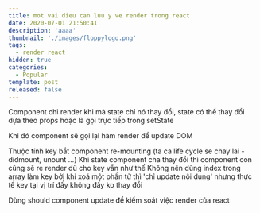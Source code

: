 ```yaml
---
title: mot vai dieu can luu y ve render trong react
date: 2020-07-01 21:50:41
description: 'aaaa'
thumbnail: './images/floppylogo.png'
tags:
  - render react
hidden: true
categories:
  - Popular
template: post
released: false
---
```


Component chi render khi mà state chỉ nó thay đổi, state có thể thay đổi dựa theo props hoặc là gọi trực tiếp trong setState

Khi đó component sẽ gọi lại hàm render để update DOM

Thuộc tính key bắt component re-mounting (ta ca life cycle se chay lai - didmount, unount ...)
Khi state component cha thay đổi thì component con cũng sẽ re render dù cho key vẫn như thế
Không nên dùng index trong array làm key bởi khi xoá một phần tử thì 'chỉ update nội dung' nhưng thực tế key tại vị trí đấy không đấy ko thay đổi

Dùng should component update để kiểm soát việc render của react
